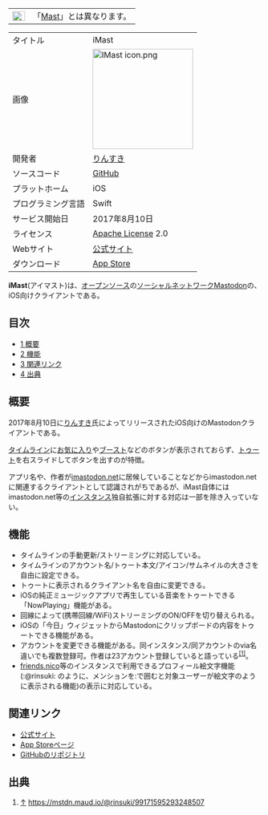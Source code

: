 <div>

<div>

|                                                                                                                                                                                                                                                                                                                                                        |                                          |
|--------------------------------------------------------------------------------------------------------------------------------------------------------------------------------------------------------------------------------------------------------------------------------------------------------------------------------------------------------|------------------------------------------|
| [<img src="/images/thumb/f/fb/Confusion_grey.svg/25px-Confusion_grey.svg.png" srcset="/images/thumb/f/fb/Confusion_grey.svg/38px-Confusion_grey.svg.png 1.5x, /images/thumb/f/fb/Confusion_grey.svg/50px-Confusion_grey.svg.png 2x" width="25" height="19" alt="曖昧さ回避" />](/%E3%83%95%E3%82%A1%E3%82%A4%E3%83%AB:Confusion_grey.svg "曖昧さ回避") | 「[Mast](/Mast "Mast")」とは異なります。 |

</div>

|                    |                                                                                                                                                                                                                                                                                                            |
|--------------------|------------------------------------------------------------------------------------------------------------------------------------------------------------------------------------------------------------------------------------------------------------------------------------------------------------|
| タイトル           | iMast                                                                                                                                                                                                                                                                                                      |
| 画像               | [<img src="/images/thumb/2/22/IMast_icon.png/200px-IMast_icon.png" srcset="/images/thumb/2/22/IMast_icon.png/300px-IMast_icon.png 1.5x, /images/thumb/2/22/IMast_icon.png/400px-IMast_icon.png 2x" width="200" height="200" alt="IMast icon.png" />](/%E3%83%95%E3%82%A1%E3%82%A4%E3%83%AB:IMast_icon.png) |
| 開発者             | [りんすき](/%E3%82%8A%E3%82%93%E3%81%99%E3%81%8D "りんすき")                                                                                                                                                                                                                                               |
| ソースコード       | <a href="https://github.com/cinderella-project/iMast" rel="nofollow">GitHub</a>                                                                                                                                                                                                                            |
| プラットホーム     | iOS                                                                                                                                                                                                                                                                                                        |
| プログラミング言語 | Swift                                                                                                                                                                                                                                                                                                      |
| サービス開始日     | 2017年8月10日                                                                                                                                                                                                                                                                                              |
| ライセンス         | [Apache License](/Apache_License "Apache License (存在しないページ)") 2.0                                                                                                                                                                                                                                  |
| Webサイト          | <a href="https://cinderella-project.github.io/iMast/" rel="nofollow">公式サイト</a>                                                                                                                                                                                                                        |
| ダウンロード       | <a href="https://itunes.apple.com/jp/app/imast/id1229461703?mt=8" rel="nofollow">App Store</a>                                                                                                                                                                                                             |

  
**iMast**(アイマスト)は、[オープンソース](/%E3%82%AA%E3%83%BC%E3%83%97%E3%83%B3%E3%82%BD%E3%83%BC%E3%82%B9 "オープンソース")の[ソーシャルネットワーク](/%E3%82%BD%E3%83%BC%E3%82%B7%E3%83%A3%E3%83%AB%E3%83%BB%E3%83%8D%E3%83%83%E3%83%88%E3%83%AF%E3%83%BC%E3%82%AD%E3%83%B3%E3%82%B0%E3%83%BB%E3%82%B5%E3%83%BC%E3%83%93%E3%82%B9 "ソーシャル・ネットワーキング・サービス")[Mastodon](/Mastodon "Mastodon")の、iOS向けクライアントである。

<div>

<div lang="ja" dir="ltr">

## 目次

</div>

-   [1 概要](#.E6.A6.82.E8.A6.81)
-   [2 機能](#.E6.A9.9F.E8.83.BD)
-   [3 関連リンク](#.E9.96.A2.E9.80.A3.E3.83.AA.E3.83.B3.E3.82.AF)
-   [4 出典](#.E5.87.BA.E5.85.B8)

</div>

## 概要

2017年8月10日に[りんすき](/%E3%82%8A%E3%82%93%E3%81%99%E3%81%8D "りんすき")氏によってリリースされたiOS向けのMastodonクライアントである。

[タイムライン](/%E3%82%BF%E3%82%A4%E3%83%A0%E3%83%A9%E3%82%A4%E3%83%B3 "タイムライン")に[お気に入り](/%E3%81%8A%E6%B0%97%E3%81%AB%E5%85%A5%E3%82%8A "お気に入り")や[ブースト](/%E3%83%96%E3%83%BC%E3%82%B9%E3%83%88 "ブースト")などのボタンが表示されておらず、[トゥート](/%E3%83%88%E3%82%A5%E3%83%BC%E3%83%88 "トゥート")を右スライドしてボタンを出すのが特徴。

アプリ名や、作者が[imastodon.net](/Imastodon.net "Imastodon.net")に居候していることなどからimastodon.netに関連するクライアントとして認識されがちであるが、iMast自体にはimastodon.net等の[インスタンス](/%E3%82%A4%E3%83%B3%E3%82%B9%E3%82%BF%E3%83%B3%E3%82%B9 "インスタンス")独自拡張に対する対応は一部を除き入っていない。

## 機能

-   タイムラインの手動更新/ストリーミングに対応している。
-   タイムラインのアカウント名/トゥート本文/アイコン/サムネイルの大きさを自由に設定できる。
-   トゥートに表示されるクライアント名を自由に変更できる。
-   iOSの純正ミュージックアプリで再生している音楽をトゥートできる「NowPlaying」機能がある。
-   回線によって(携帯回線/WiFi)ストリーミングのON/OFFを切り替えられる。
-   iOSの「今日」ウィジェットからMastodonにクリップボードの内容をトゥートできる機能がある。
-   アカウントを変更できる機能がある。同インスタンス/同アカウントのvia名違いでも複数登録可。作者は23アカウント登録していると語っている<sup>[\[1\]](#cite_note-1)</sup>。
-   [friends.nico](/Friends.nico "Friends.nico")等のインスタンスで利用できるプロフィール絵文字機能(:@rinsuki: のように、メンションを:で囲むと対象ユーザーが絵文字のように表示される機能)の表示に対応している。

## 関連リンク

-   <a href="https://cinderella-project.github.io/iMast/" rel="nofollow">公式サイト</a>
-   <a href="https://itunes.apple.com/jp/app/imast/id1229461703?mt=8" rel="nofollow">App Storeページ</a>
-   <a href="https://github.com/cinderella-project/iMast" rel="nofollow">GitHubのリポジトリ</a>

## 出典

<div>

1.  [↑](#cite_ref-1) <a href="https://mstdn.maud.io/@rinsuki/99171595293248507" rel="nofollow">https://mstdn.maud.io/@rinsuki/99171595293248507</a>

</div>

</div>
